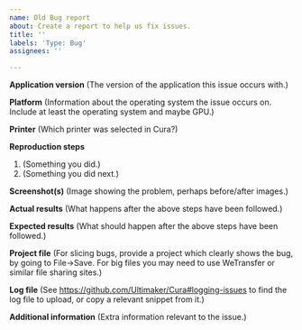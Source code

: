 ```yaml
---
name: Old Bug report
about: Create a report to help us fix issues.
title: ''
labels: 'Type: Bug'
assignees: ''

---
```


<!--
Processing an issue will go much faster when this is filled out, and issues which do not use this template WILL BE REMOVED and no fix will be considered!

Before filing, PLEASE check if the issue already exists (either open or closed) by using the search bar on the issues page. If it does, comment there. Even if it's closed, we can reopen it based on your comment.

Also, please note the application version in the title of the issue. For example: "[3.2.1] Cannot connect to 3rd-party printer". Please do NOT write things like "Request:" or "[BUG]" in the title; this is what labels are for.

Thank you for using Cura!
-->

**Application version**
(The version of the application this issue occurs with.)

**Platform**
(Information about the operating system the issue occurs on. Include at least the operating system and maybe GPU.)

**Printer**
(Which printer was selected in Cura?)

**Reproduction steps**
1. (Something you did.)
2. (Something you did next.)

**Screenshot(s)**
(Image showing the problem, perhaps before/after images.) 

**Actual results**
(What happens after the above steps have been followed.)

**Expected results**
(What should happen after the above steps have been followed.)

**Project file**
(For slicing bugs, provide a project which clearly shows the bug, by going to File->Save. For big files you may need to use WeTransfer or similar file sharing sites.)

**Log file**
(See https://github.com/Ultimaker/Cura#logging-issues to find the log file to upload, or copy a relevant snippet from it.)

**Additional information**
(Extra information relevant to the issue.)

